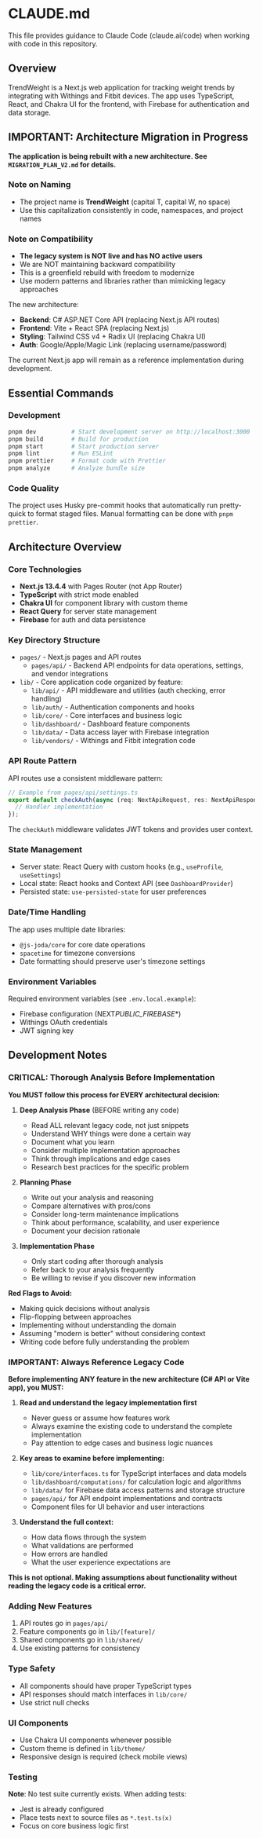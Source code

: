 # CLAUDE.md

This file provides guidance to Claude Code (claude.ai/code) when working with code in this repository.

## Overview

TrendWeight is a Next.js web application for tracking weight trends by integrating with Withings and Fitbit devices. The app uses TypeScript, React, and Chakra UI for the frontend, with Firebase for authentication and data storage.

## IMPORTANT: Architecture Migration in Progress

**The application is being rebuilt with a new architecture. See `MIGRATION_PLAN_V2.md` for details.**

### Note on Naming
- The project name is **TrendWeight** (capital T, capital W, no space)
- Use this capitalization consistently in code, namespaces, and project names

### Note on Compatibility
- **The legacy system is NOT live and has NO active users**
- We are NOT maintaining backward compatibility
- This is a greenfield rebuild with freedom to modernize
- Use modern patterns and libraries rather than mimicking legacy approaches

The new architecture:
- **Backend**: C# ASP.NET Core API (replacing Next.js API routes)
- **Frontend**: Vite + React SPA (replacing Next.js)
- **Styling**: Tailwind CSS v4 + Radix UI (replacing Chakra UI)
- **Auth**: Google/Apple/Magic Link (replacing username/password)

The current Next.js app will remain as a reference implementation during development.

## Essential Commands

### Development

```bash
pnpm dev          # Start development server on http://localhost:3000
pnpm build        # Build for production
pnpm start        # Start production server
pnpm lint         # Run ESLint
pnpm prettier     # Format code with Prettier
pnpm analyze      # Analyze bundle size
```

### Code Quality

The project uses Husky pre-commit hooks that automatically run pretty-quick to format staged files. Manual formatting can be done with `pnpm prettier`.

## Architecture Overview

### Core Technologies

- **Next.js 13.4.4** with Pages Router (not App Router)
- **TypeScript** with strict mode enabled
- **Chakra UI** for component library with custom theme
- **React Query** for server state management
- **Firebase** for auth and data persistence

### Key Directory Structure

- `pages/` - Next.js pages and API routes
  - `pages/api/` - Backend API endpoints for data operations, settings, and vendor integrations
- `lib/` - Core application code organized by feature:
  - `lib/api/` - API middleware and utilities (auth checking, error handling)
  - `lib/auth/` - Authentication components and hooks
  - `lib/core/` - Core interfaces and business logic
  - `lib/dashboard/` - Dashboard feature components
  - `lib/data/` - Data access layer with Firebase integration
  - `lib/vendors/` - Withings and Fitbit integration code

### API Route Pattern

API routes use a consistent middleware pattern:

```typescript
// Example from pages/api/settings.ts
export default checkAuth(async (req: NextApiRequest, res: NextApiResponse) => {
  // Handler implementation
});
```

The `checkAuth` middleware validates JWT tokens and provides user context.

### State Management

- Server state: React Query with custom hooks (e.g., `useProfile`, `useSettings`)
- Local state: React hooks and Context API (see `DashboardProvider`)
- Persisted state: `use-persisted-state` for user preferences

### Date/Time Handling

The app uses multiple date libraries:

- `@js-joda/core` for core date operations
- `spacetime` for timezone conversions
- Date formatting should preserve user's timezone settings

### Environment Variables

Required environment variables (see `.env.local.example`):

- Firebase configuration (NEXT*PUBLIC_FIREBASE*\*)
- Withings OAuth credentials
- JWT signing key

## Development Notes

### CRITICAL: Thorough Analysis Before Implementation

**You MUST follow this process for EVERY architectural decision:**

1. **Deep Analysis Phase** (BEFORE writing any code)
   - Read ALL relevant legacy code, not just snippets
   - Understand WHY things were done a certain way
   - Document what you learn
   - Consider multiple implementation approaches
   - Think through implications and edge cases
   - Research best practices for the specific problem

2. **Planning Phase**
   - Write out your analysis and reasoning
   - Compare alternatives with pros/cons
   - Consider long-term maintenance implications
   - Think about performance, scalability, and user experience
   - Document your decision rationale

3. **Implementation Phase**
   - Only start coding after thorough analysis
   - Refer back to your analysis frequently
   - Be willing to revise if you discover new information

**Red Flags to Avoid:**
- Making quick decisions without analysis
- Flip-flopping between approaches
- Implementing without understanding the domain
- Assuming "modern is better" without considering context
- Writing code before fully understanding the problem

### IMPORTANT: Always Reference Legacy Code

**Before implementing ANY feature in the new architecture (C# API or Vite app), you MUST:**

1. **Read and understand the legacy implementation first**
   - Never guess or assume how features work
   - Always examine the existing code to understand the complete implementation
   - Pay attention to edge cases and business logic nuances

2. **Key areas to examine before implementing:**
   - `lib/core/interfaces.ts` for TypeScript interfaces and data models
   - `lib/dashboard/computations/` for calculation logic and algorithms
   - `lib/data/` for Firebase data access patterns and storage structure
   - `pages/api/` for API endpoint implementations and contracts
   - Component files for UI behavior and user interactions

3. **Understand the full context:**
   - How data flows through the system
   - What validations are performed
   - How errors are handled
   - What the user experience expectations are

**This is not optional. Making assumptions about functionality without reading the legacy code is a critical error.**

### Adding New Features

1. API routes go in `pages/api/`
2. Feature components go in `lib/[feature]/`
3. Shared components go in `lib/shared/`
4. Use existing patterns for consistency

### Type Safety

- All components should have proper TypeScript types
- API responses should match interfaces in `lib/core/`
- Use strict null checks

### UI Components

- Use Chakra UI components whenever possible
- Custom theme is defined in `lib/theme/`
- Responsive design is required (check mobile views)

### Testing

**Note**: No test suite currently exists. When adding tests:

- Jest is already configured
- Place tests next to source files as `*.test.ts(x)`
- Focus on core business logic first

